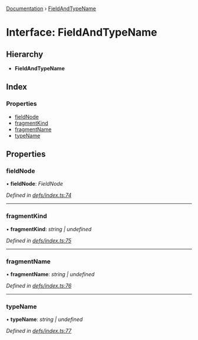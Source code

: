 [Documentation](../README.md) › [FieldAndTypeName](fieldandtypename.md)

# Interface: FieldAndTypeName

## Hierarchy

* **FieldAndTypeName**

## Index

### Properties

* [fieldNode](fieldandtypename.md#fieldnode)
* [fragmentKind](fieldandtypename.md#fragmentkind)
* [fragmentName](fieldandtypename.md#fragmentname)
* [typeName](fieldandtypename.md#typename)

## Properties

###  fieldNode

• **fieldNode**: *FieldNode*

*Defined in [defs/index.ts:74](https://github.com/badbatch/graphql-box/blob/cbed108/packages/helpers/src/defs/index.ts#L74)*

___

###  fragmentKind

• **fragmentKind**: *string | undefined*

*Defined in [defs/index.ts:75](https://github.com/badbatch/graphql-box/blob/cbed108/packages/helpers/src/defs/index.ts#L75)*

___

###  fragmentName

• **fragmentName**: *string | undefined*

*Defined in [defs/index.ts:76](https://github.com/badbatch/graphql-box/blob/cbed108/packages/helpers/src/defs/index.ts#L76)*

___

###  typeName

• **typeName**: *string | undefined*

*Defined in [defs/index.ts:77](https://github.com/badbatch/graphql-box/blob/cbed108/packages/helpers/src/defs/index.ts#L77)*
